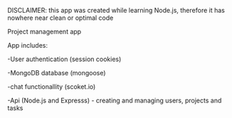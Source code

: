 DISCLAIMER: this app was created while learning Node.js, therefore it has nowhere near clean or optimal code


Project management app 

App includes:

-User authentication (session cookies)

-MongoDB database (mongoose)

-chat functionallity (scoket.io)

-Api (Node.js and Expresss) - creating and managing users, projects and tasks

